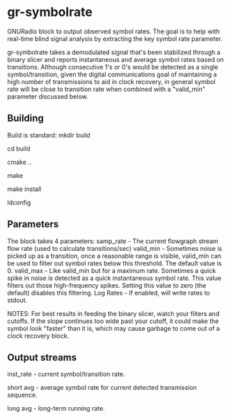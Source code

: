 # gr-symbolrate
GNURadio block to output observed symbol rates. The goal is to help with real-time blind signal analysis 
by extracting the key symbol rate parameter.

gr-symbolrate takes a demodulated signal that's been stabilized through a binary slicer and reports 
instantaneous and average symbol rates based on transitions.  Although consecutive 1's or 0's would
be detected as a single symbol/transition, given the digital communications goal of maintaining a 
high number of transmissions to aid in clock recovery, in general symbol rate will be close to transition
rate when combined with a "valid_min" parameter discussed below.

## Building
Build is standard:
mkdir build

cd build

cmake ..

make

make install

ldconfig


## Parameters
The block takes 4 parameters:
samp_rate - The current flowgraph stream flow rate (used to calculate transitions/sec)
valid_min - Sometimes noise is picked up as a transition, once a reasonable range is 
	    visible, valid_min can be used to filter out symbol rates below this threshold.
	    The default value is 0.
valid_max - Like valid_min but for a maximum rate.  Sometimes a quick spike in noise is
	    detected as a quick instantaneous symbol rate.  This value filters out those
	    high-frequency spikes.  Setting this value to zero (the default) disables
	    this filtering.
Log Rates - If enabled, will write rates to stdout.

NOTES: 
For best results in feeding the binary slicer, watch your filters and cutoffs.  If the slope continues too wide
past your cutoff, it could make the symbol look "faster" than it is, which may cause garbage to come out of
a clock recovery block.

## Output streams
inst_rate - current symbol/transition rate.

short avg - average symbol rate for current detected transmission sequence.

long avg - long-term running rate.

